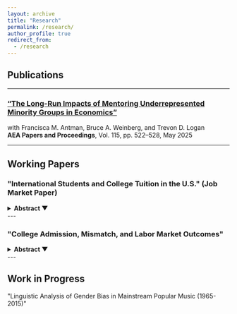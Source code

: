 ```yaml
---
layout: archive
title: "Research"
permalink: /research/
author_profile: true
redirect_from:
  - /research
---
```


## Publications

---

### [**“The Long-Run Impacts of Mentoring Underrepresented Minority Groups in Economics”**](https://www.aeaweb.org/articles?id=10.1257/pandp.20251075)  
with Francisca M. Antman, Bruce A. Weinberg, and Trevon D. Logan  
**AEA Papers and Proceedings**, Vol. 115, pp. 522–528, May 2025  

---

## Working Papers

### **"International Students and College Tuition in the U.S."** (Job Market Paper)

<details>
<summary><strong>Abstract ▼</strong></summary>
<br>
Tuition costs in the U.S. have risen rapidly over the past two decades. This paper examines how the growth in international student enrollment affects both sticker-price and net-price tuition at U.S. Ph.D.-granting institutions. It leverages China’s WTO accession and changes in U.S. visa policy as natural experiments that drove a surge in Chinese student enrollment. Using institution-level panel data from 2000 to 2019, I apply a shift-share instrumental variable approach and an event-study difference-in-differences design to estimate the effects of rising international enrollment on tuition. The results indicate that international enrollment increases out-of-state sticker-price tuition at public universities but reduces it at private institutions. Both sectors lower net-price tuition in response to international demand, with private institutions making more substantial reductions. These divergent responses highlight differing institutional priorities in tuition-setting behavior.
</details>
---

### **"College Admission, Mismatch, and Labor Market Outcomes"**

<details>
<summary><strong>Abstract ▼</strong></summary>
<br>

This paper estimates the effects of China's college admission reform on students' labor market outcomes. The reform, implemented in 26 of 34 provinces, aimed to reduce the mismatch between student ability and college quality. Using individual-level data with detailed labor market information, the study finds that the reform had no significant impact on affected students' log yearly labor income.

</details>
---

## Work in Progress

"Linguistic Analysis of Gender Bias in Mainstream Popular Music (1965-2015)"

